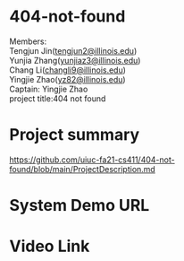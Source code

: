 404-not-found
====================================
Members:<br>
  Tengjun Jin(tengjun2@illinois.edu) <br>
  Yunjia Zhang(yunjiaz3@illinois.edu)<br>
  Chang Li(changli9@illinois.edu)<br>
  Yingjie Zhao(yz82@illinois.edu)<br>
Captain: Yingjie Zhao <br>
project title:404 not found

Project summary
================================
https://github.com/uiuc-fa21-cs411/404-not-found/blob/main/ProjectDescription.md

System Demo URL
=============================

Video Link
================================

    
